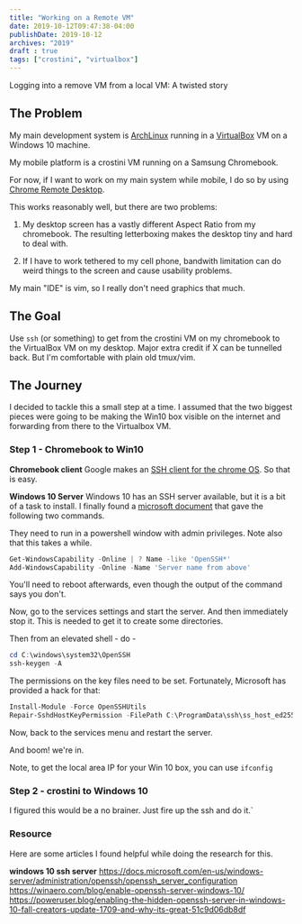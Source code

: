 ```yaml
---
title: "Working on a Remote VM"
date: 2019-10-12T09:47:38-04:00
publishDate: 2019-10-12
archives: "2019"
draft : true
tags: ["crostini", "virtualbox"]
---
```


Logging into a remove VM from a local VM: A twisted story

<!--more-->

## The Problem

My main development system is [ArchLinux](https://www.archlinux.org/) running
in a [VirtualBox](https://www.virtualbox.org/) VM on a Windows 10 machine.

My mobile platform is a crostini VM running on a Samsung Chromebook.

For now, if I want to work on my main system while mobile, I do so by using
[Chrome Remote Desktop](https://remotedesktop.google.com/access/).

This works reasonably well, but there are two problems:

1. My desktop screen has a vastly different Aspect Ratio from my chromebook.
   The resulting letterboxing makes the desktop tiny and hard to deal with.

2. If I have to work tethered to my cell phone, bandwith limitation can do
   weird things to the screen and cause usability problems.

My main "IDE" is vim, so I really don't need graphics that much.

## The Goal

Use `ssh` (or something) to get from the crostini VM on my chromebook to the
VirtualBox VM on my desktop. Major extra credit if X can be tunnelled back. But
I'm comfortable with plain old tmux/vim.

## The Journey

I decided to tackle this a small step at a time. I assumed that the two biggest
pieces were going to be making the Win10 box visible on the internet and
forwarding from there to the Virtualbox VM.

### Step 1 - Chromebook to Win10

**Chromebook client**
Google makes an [SSH client for the chrome
OS](https://chrome.google.com/webstore/detail/secure-shell-app/pnhechapfaindjhompbnflcldabbghjo?hl=en).
So that is easy.

**Windows 10 Server**
Windows 10 has an SSH server available, but it is a bit of a task to install. I
finally found a [microsoft
document](https://docs.microsoft.com/en-us/windows-server/administration/openssh/openssh_install_firstuse) that gave the following two commands.

They need to run in a powershell window with admin privileges.
Note also that this takes a while.

```powershell
Get-WindowsCapability -Online | ? Name -like 'OpenSSH*'
Add-WindowsCapability -Online -Name 'Server name from above'
```

You'll need to reboot afterwards, even though the output of the command says
you don't.

Now, go to the services settings and start the server. And then immediately
stop it. This is needed to get it to create some directories.

Then from an elevated shell - do -

```powershell
cd C:\windows\system32\OpenSSH
ssh-keygen -A
```

The permissions on the key files need to be set. Fortunately, Microsoft has
provided a hack for that:

```powershell
Install-Module -Force OpenSSHUtils
Repair-SshdHostKeyPermission -FilePath C:\ProgramData\ssh\ss_host_ed25519_key
```

Now, back to the services menu and restart the server.

And boom! we're in.

Note, to get the local area IP for your Win 10 box, you can use `ifconfig`

### Step 2 - crostini to Windows 10

I figured this would be a no brainer. Just fire up the ssh and do it.`


### Resource

Here are some articles I found helpful while doing the research for this.

**windows 10 ssh server**
https://docs.microsoft.com/en-us/windows-server/administration/openssh/openssh_server_configuration
https://winaero.com/blog/enable-openssh-server-windows-10/
https://poweruser.blog/enabling-the-hidden-openssh-server-in-windows-10-fall-creators-update-1709-and-why-its-great-51c9d06db8df
